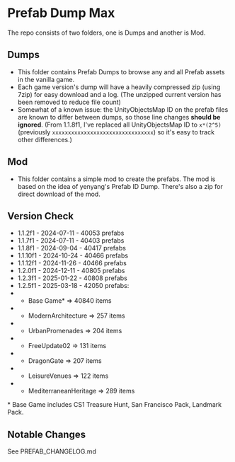# Prefab Dump Max
The repo consists of two folders, one is Dumps and another is Mod.

## Dumps
* This folder contains Prefab Dumps to browse any and all Prefab assets in the vanilla game.
* Each game version's dump will have a heavily compressed zip (using 7zip) for easy download and a log. (The unzipped current version has been removed to reduce file count)
* Somewhat of a known issue: the UnityObjectsMap ID on the prefab files are known to differ between dumps, so those line changes **should be ignored**. (From 1.1.8f1, I've replaced all UnityObjectsMap ID to `x*(2^5)` (previously `xxxxxxxxxxxxxxxxxxxxxxxxxxxxxxxx`) so it's easy to track other differences.)

## Mod
* This folder contains a simple mod to create the prefabs. The mod is based on the idea of yenyang's Prefab ID Dump. There's also a zip for direct download of the mod.

## Version Check
* 1.1.2f1 - 2024-07-11 - 40053 prefabs
* 1.1.7f1 - 2024-07-11 - 40403 prefabs
* 1.1.8f1 - 2024-09-04 - 40417 prefabs
* 1.1.10f1 - 2024-10-24 - 40466 prefabs
* 1.1.12f1 - 2024-11-26 - 40466 prefabs
* 1.2.0f1 - 2024-12-11 - 40805 prefabs
* 1.2.3f1 - 2025-01-22 - 40808 prefabs
* 1.2.5f1 - 2025-03-18 - 42050 prefabs:
* * Base Game* => 40840 items
* * ModernArchitecture => 257 items
* * UrbanPromenades => 204 items
* * FreeUpdate02 => 131 items
* * DragonGate => 207 items
* * LeisureVenues => 122 items
* * MediterraneanHeritage => 289 items

\* Base Game includes CS1 Treasure Hunt, San Francisco Pack, Landmark Pack.

## Notable Changes
See PREFAB_CHANGELOG.md
